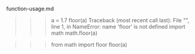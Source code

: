 function-usage.md

>>> a = 1.7
>>> floor(a)
Traceback (most recent call last):
  File "<pyshell>", line 1, in <module>
NameError: name 'floor' is not defined
>>> import math
>>> math.floor(a)

>>> from math import floor
>>> floor(a)
